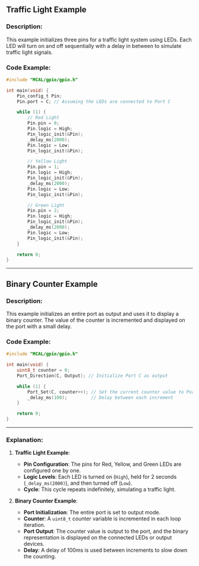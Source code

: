


## Traffic Light Example

### **Description:**
This example initializes three pins for a traffic light system using LEDs. Each LED will turn on and off sequentially with a delay in between to simulate traffic light signals.

### **Code Example:**

```c
#include "MCAL/gpio/gpio.h"

int main(void) {
    Pin_config_t Pin;
    Pin.port = C; // Assuming the LEDs are connected to Port C

    while (1) {
        // Red Light
        Pin.pin = 0;
        Pin.logic = High;
        Pin_logic_init(&Pin);
        _delay_ms(2000);
        Pin.logic = Low;
        Pin_logic_init(&Pin);

        // Yellow Light
        Pin.pin = 1;
        Pin.logic = High;
        Pin_logic_init(&Pin);
        _delay_ms(2000);
        Pin.logic = Low;
        Pin_logic_init(&Pin);

        // Green Light
        Pin.pin = 2;
        Pin.logic = High;
        Pin_logic_init(&Pin);
        _delay_ms(2000);
        Pin.logic = Low;
        Pin_logic_init(&Pin);
    }

    return 0;
}
```

---

## Binary Counter Example

### **Description:**
This example initializes an entire port as output and uses it to display a binary counter. The value of the counter is incremented and displayed on the port with a small delay.

### **Code Example:**

```c
#include "MCAL/gpio/gpio.h"

int main(void) {
    uint8_t counter = 0;
    Port_Direction(C, Output); // Initialize Port C as output

    while (1) {
        Port_Set(C, counter++); // Set the current counter value to Port C
        _delay_ms(100);         // Delay between each increment
    }

    return 0;
}
```

---

### **Explanation:**

1. **Traffic Light Example**:
   - **Pin Configuration**: The pins for Red, Yellow, and Green LEDs are configured one by one.
   - **Logic Levels**: Each LED is turned on (`High`), held for 2 seconds (`_delay_ms(2000)`), and then turned off (`Low`).
   - **Cycle**: This cycle repeats indefinitely, simulating a traffic light.

2. **Binary Counter Example**:
   - **Port Initialization**: The entire port is set to output mode.
   - **Counter**: A `uint8_t` counter variable is incremented in each loop iteration.
   - **Port Output**: The counter value is output to the port, and the binary representation is displayed on the connected LEDs or output devices.
   - **Delay**: A delay of 100ms is used between increments to slow down the counting.


